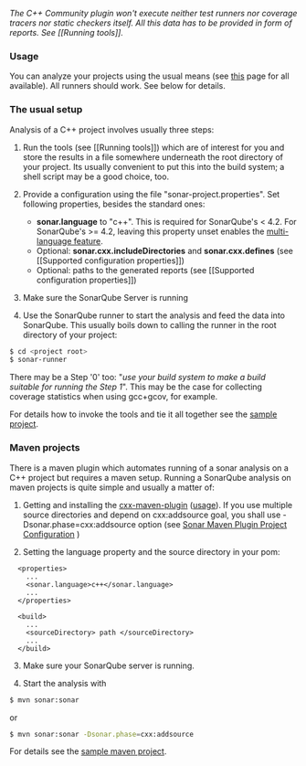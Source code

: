 _The C++ Community plugin won't execute neither test runners nor coverage tracers nor static checkers itself. All this data has to be provided in form of reports. See [[Running tools]]._

### Usage

You can analyze your projects using the usual means (see [this](
http://docs.sonarqube.org/display/SONAR/Analyzing+Source+Code) page for all available). All runners should work. See below for details.

### The usual setup

Analysis of a C++ project involves usually three steps:

1. Run the tools (see [[Running tools]]) which are of interest for you and store the results in a file somewhere underneath the root directory of your project. Its usually convenient to put this into the build system; a shell script may be a good choice, too.

2. Provide a configuration using the file "sonar-project.properties". Set following properties, besides the standard ones:
   - **sonar.language** to "c++". This is required for SonarQube's < 4.2. For SonarQube's >= 4.2, leaving this property unset enables the [multi-language feature](http://www.sonarqube.org/at-long-last-sonarqube-is-a-true-polyglot/).
   - Optional: **sonar.cxx.includeDirectories** and **sonar.cxx.defines** (see [[Supported configuration properties]])
   - Optional: paths to the generated reports (see [[Supported configuration properties]])

3. Make sure the SonarQube Server is running
4. Use the SonarQube runner to start the analysis and feed the data into SonarQube. This usually boils down to calling the runner in the root directory of your project:
```BASH
$ cd <project root>
$ sonar-runner
```

There may be a Step '0' too: "_use your build system to make a build suitable for running the Step 1_". This may be the case for collecting coverage statistics when using gcc+gcov, for example.

For details how to invoke the tools and tie it all together see the [sample project](https://github.com/wenns/sonar-cxx/tree/master/sonar-cxx-plugin/src/samples/SampleProject2).

### Maven projects

There is a maven plugin which automates running of a sonar analysis on a C++ project but requires a maven setup. Running a SonarQube analysis on maven projects is quite simple and usually a matter of:

1. Getting and installing the [cxx-maven-plugin](https://github.com/franckbonin/cxx-maven-plugin) ([usage](https://github.com/franckbonin/cxx-maven-plugin/wiki/Introduction)). If you use multiple source directories and depend on cxx:addsource goal, you shall use -Dsonar.phase=cxx:addsource option (see [Sonar Maven Plugin Project Configuration](http://docs.sonarqube.org/display/SONAR/Analyzing+with+Maven) )

2. Setting the language property and the source directory in your pom:
```
  <properties>
    ...
    <sonar.language>c++</sonar.language>
    ...
  </properties>

  <build>
    ...
    <sourceDirectory> path </sourceDirectory>
    ...
  </build>
```
3. Make sure your SonarQube server is running.

4. Start the analysis with
```bash
$ mvn sonar:sonar
```
or
```bash
$ mvn sonar:sonar -Dsonar.phase=cxx:addsource
```


For details see the [sample maven project](https://github.com/wenns/sonar-cxx/tree/master/sonar-cxx-plugin/src/samples/SampleProject).
